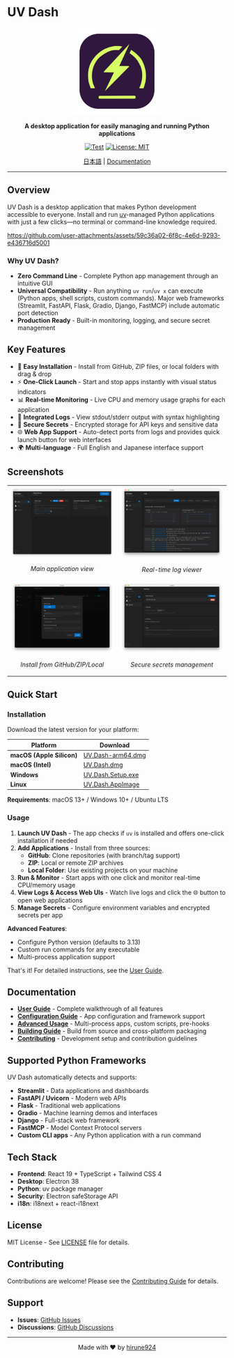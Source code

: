 # UV Dash

<div align="center">
  <img src="logo/logo.png" alt="UV Dash Logo" width="200"/>
  <p><strong>A desktop application for easily managing and running Python applications</strong></p>

  [![Test](https://github.com/hirune924/uv-dash/actions/workflows/test.yml/badge.svg)](https://github.com/hirune924/uv-dash/actions/workflows/test.yml)
  [![License: MIT](https://img.shields.io/badge/License-MIT-yellow.svg)](https://opensource.org/licenses/MIT)

  <p><a href="README.ja.md">日本語</a> | <a href="#documentation">Documentation</a></p>
</div>

---

## Overview

UV Dash is a desktop application that makes Python development accessible to everyone. Install and run [uv](https://github.com/astral-sh/uv)-managed Python applications with just a few clicks—no terminal or command-line knowledge required.

https://github.com/user-attachments/assets/59c36a02-6f8c-4e6d-9293-e436716d5001

### Why UV Dash?

- **Zero Command Line** - Complete Python app management through an intuitive GUI
- **Universal Compatibility** - Run anything `uv run`/`uv x` can execute (Python apps, shell scripts, custom commands). Major web frameworks (Streamlit, FastAPI, Flask, Gradio, Django, FastMCP) include automatic port detection
- **Production Ready** - Built-in monitoring, logging, and secure secret management

## Key Features

- 🚀 **Easy Installation** - Install from GitHub, ZIP files, or local folders with drag & drop
- ⚡ **One-Click Launch** - Start and stop apps instantly with visual status indicators
- 📊 **Real-time Monitoring** - Live CPU and memory usage graphs for each application
- 📝 **Integrated Logs** - View stdout/stderr output with syntax highlighting
- 🔐 **Secure Secrets** - Encrypted storage for API keys and sensitive data
- 🌐 **Web App Support** - Auto-detect ports from logs and provides quick launch button for web interfaces
- 🌍 **Multi-language** - Full English and Japanese interface support

## Screenshots

<table>
  <tr>
    <td width="50%">
      <img src="assets/screenshot-apps-view.png" alt="Apps View"/>
      <p align="center"><em>Main application view</em></p>
    </td>
    <td width="50%">
      <img src="assets/screenshot-logs-view.png" alt="Logs View"/>
      <p align="center"><em>Real-time log viewer</em></p>
    </td>
  </tr>
  <tr>
    <td width="50%">
      <img src="assets/screenshot-install-modal.png" alt="Install Modal"/>
      <p align="center"><em>Install from GitHub/ZIP/Local</em></p>
    </td>
    <td width="50%">
      <img src="assets/screenshot-setting.png" alt="Settings"/>
      <p align="center"><em>Secure secrets management</em></p>
    </td>
  </tr>
</table>

## Quick Start

### Installation

Download the latest version for your platform:

| Platform | Download |
|----------|----------|
| **macOS (Apple Silicon)** | [UV.Dash-arm64.dmg](https://github.com/hirune924/uv-dash/releases/latest/download/UV.Dash-0.1.0-arm64.dmg) |
| **macOS (Intel)** | [UV.Dash.dmg](https://github.com/hirune924/uv-dash/releases/latest/download/UV.Dash-0.1.0.dmg) |
| **Windows** | [UV.Dash.Setup.exe](https://github.com/hirune924/uv-dash/releases/latest/download/UV.Dash.Setup.0.1.0.exe) |
| **Linux** | [UV.Dash.AppImage](https://github.com/hirune924/uv-dash/releases/latest/download/UV.Dash-0.1.0.AppImage) |

**Requirements**: macOS 13+ / Windows 10+ / Ubuntu LTS

### Usage

1. **Launch UV Dash** - The app checks if `uv` is installed and offers one-click installation if needed
2. **Add Applications** - Install from three sources:
   - **GitHub**: Clone repositories (with branch/tag support)
   - **ZIP**: Local or remote ZIP archives
   - **Local Folder**: Use existing projects on your machine
3. **Run & Monitor** - Start apps with one click and monitor real-time CPU/memory usage
4. **View Logs & Access Web UIs** - Watch live logs and click the 🌐 button to open web applications
5. **Manage Secrets** - Configure environment variables and encrypted secrets per app

**Advanced Features**:
- Configure Python version (defaults to 3.13)
- Custom run commands for any executable
- Multi-process application support

That's it! For detailed instructions, see the [User Guide](docs/user-guide.md).

## Documentation

- **[User Guide](docs/user-guide.md)** - Complete walkthrough of all features
- **[Configuration Guide](docs/configuration.md)** - App configuration and framework support
- **[Advanced Usage](docs/advanced-usage.md)** - Multi-process apps, custom scripts, pre-hooks
- **[Building Guide](docs/building.md)** - Build from source and cross-platform packaging
- **[Contributing](docs/contributing.md)** - Development setup and contribution guidelines

## Supported Python Frameworks

UV Dash automatically detects and supports:

- **Streamlit** - Data applications and dashboards
- **FastAPI / Uvicorn** - Modern web APIs
- **Flask** - Traditional web applications
- **Gradio** - Machine learning demos and interfaces
- **Django** - Full-stack web framework
- **FastMCP** - Model Context Protocol servers
- **Custom CLI apps** - Any Python application with a run command

## Tech Stack

- **Frontend**: React 19 + TypeScript + Tailwind CSS 4
- **Desktop**: Electron 38
- **Python**: uv package manager
- **Security**: Electron safeStorage API
- **i18n**: i18next + react-i18next

## License

MIT License - See [LICENSE](LICENSE) file for details.

## Contributing

Contributions are welcome! Please see the [Contributing Guide](docs/contributing.md) for details.

## Support

- **Issues**: [GitHub Issues](https://github.com/hirune924/uv-dash/issues)
- **Discussions**: [GitHub Discussions](https://github.com/hirune924/uv-dash/discussions)

---

<div align="center">
  Made with ❤️ by <a href="https://github.com/hirune924">hirune924</a>
</div>
